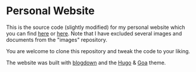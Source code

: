 # Personal Website


This is the source code (slightly modified) for my personal website which you can find [here](http://users.stat.umn.edu/~gall0441/) or [here](https://mgallow.github.io/). Note that I have excluded several images and documents from the "images" repository.

You are welcome to clone this repository and tweak the code to your liking.

The website was built with [blogdown](https://bookdown.org/yihui/blogdown/) and the [Hugo](https://gohugo.io/) & [Goa](https://github.com/shenoybr/hugo-goa) theme.
